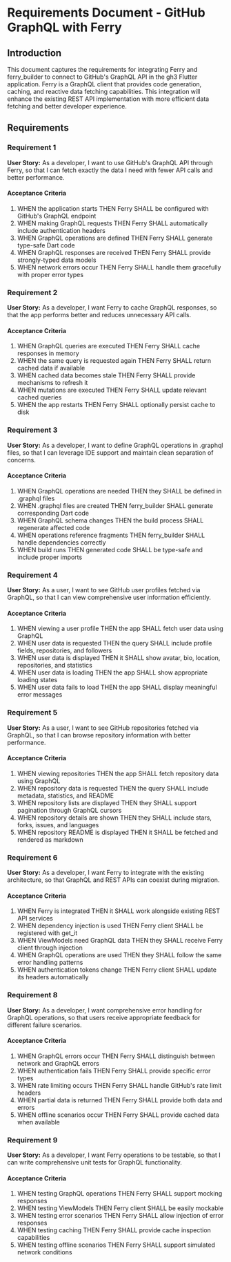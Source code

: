 # Requirements Document - GitHub GraphQL with Ferry

## Introduction

This document captures the requirements for integrating Ferry and ferry_builder to connect to GitHub's GraphQL API in the gh3 Flutter application. Ferry is a GraphQL client that provides code generation, caching, and reactive data fetching capabilities. This integration will enhance the existing REST API implementation with more efficient data fetching and better developer experience.

## Requirements

### Requirement 1

**User Story:** As a developer, I want to use GitHub's GraphQL API through Ferry, so that I can fetch exactly the data I need with fewer API calls and better performance.

#### Acceptance Criteria

1. WHEN the application starts THEN Ferry SHALL be configured with GitHub's GraphQL endpoint
2. WHEN making GraphQL requests THEN Ferry SHALL automatically include authentication headers
3. WHEN GraphQL operations are defined THEN Ferry SHALL generate type-safe Dart code
4. WHEN GraphQL responses are received THEN Ferry SHALL provide strongly-typed data models
5. WHEN network errors occur THEN Ferry SHALL handle them gracefully with proper error types

### Requirement 2

**User Story:** As a developer, I want Ferry to cache GraphQL responses, so that the app performs better and reduces unnecessary API calls.

#### Acceptance Criteria

1. WHEN GraphQL queries are executed THEN Ferry SHALL cache responses in memory
2. WHEN the same query is requested again THEN Ferry SHALL return cached data if available
3. WHEN cached data becomes stale THEN Ferry SHALL provide mechanisms to refresh it
4. WHEN mutations are executed THEN Ferry SHALL update relevant cached queries
5. WHEN the app restarts THEN Ferry SHALL optionally persist cache to disk

### Requirement 3

**User Story:** As a developer, I want to define GraphQL operations in .graphql files, so that I can leverage IDE support and maintain clean separation of concerns.

#### Acceptance Criteria

1. WHEN GraphQL operations are needed THEN they SHALL be defined in .graphql files
2. WHEN .graphql files are created THEN ferry_builder SHALL generate corresponding Dart code
3. WHEN GraphQL schema changes THEN the build process SHALL regenerate affected code
4. WHEN operations reference fragments THEN ferry_builder SHALL handle dependencies correctly
5. WHEN build runs THEN generated code SHALL be type-safe and include proper imports

### Requirement 4

**User Story:** As a user, I want to see GitHub user profiles fetched via GraphQL, so that I can view comprehensive user information efficiently.

#### Acceptance Criteria

1. WHEN viewing a user profile THEN the app SHALL fetch user data using GraphQL
2. WHEN user data is requested THEN the query SHALL include profile fields, repositories, and followers
3. WHEN user data is displayed THEN it SHALL show avatar, bio, location, repositories, and statistics
4. WHEN user data is loading THEN the app SHALL show appropriate loading states
5. WHEN user data fails to load THEN the app SHALL display meaningful error messages

### Requirement 5

**User Story:** As a user, I want to see GitHub repositories fetched via GraphQL, so that I can browse repository information with better performance.

#### Acceptance Criteria

1. WHEN viewing repositories THEN the app SHALL fetch repository data using GraphQL
2. WHEN repository data is requested THEN the query SHALL include metadata, statistics, and README
3. WHEN repository lists are displayed THEN they SHALL support pagination through GraphQL cursors
4. WHEN repository details are shown THEN they SHALL include stars, forks, issues, and languages
5. WHEN repository README is displayed THEN it SHALL be fetched and rendered as markdown

### Requirement 6

**User Story:** As a developer, I want Ferry to integrate with the existing architecture, so that GraphQL and REST APIs can coexist during migration.

#### Acceptance Criteria

1. WHEN Ferry is integrated THEN it SHALL work alongside existing REST API services
2. WHEN dependency injection is used THEN Ferry client SHALL be registered with get_it
3. WHEN ViewModels need GraphQL data THEN they SHALL receive Ferry client through injection
4. WHEN GraphQL operations are used THEN they SHALL follow the same error handling patterns
5. WHEN authentication tokens change THEN Ferry client SHALL update its headers automatically

### Requirement 8

**User Story:** As a developer, I want comprehensive error handling for GraphQL operations, so that users receive appropriate feedback for different failure scenarios.

#### Acceptance Criteria

1. WHEN GraphQL errors occur THEN Ferry SHALL distinguish between network and GraphQL errors
2. WHEN authentication fails THEN Ferry SHALL provide specific error types
3. WHEN rate limiting occurs THEN Ferry SHALL handle GitHub's rate limit headers
4. WHEN partial data is returned THEN Ferry SHALL provide both data and errors
5. WHEN offline scenarios occur THEN Ferry SHALL provide cached data when available

### Requirement 9

**User Story:** As a developer, I want Ferry operations to be testable, so that I can write comprehensive unit tests for GraphQL functionality.

#### Acceptance Criteria

1. WHEN testing GraphQL operations THEN Ferry SHALL support mocking responses
2. WHEN testing ViewModels THEN Ferry client SHALL be easily mockable
3. WHEN testing error scenarios THEN Ferry SHALL allow injection of error responses
4. WHEN testing caching THEN Ferry SHALL provide cache inspection capabilities
5. WHEN testing offline scenarios THEN Ferry SHALL support simulated network conditions
